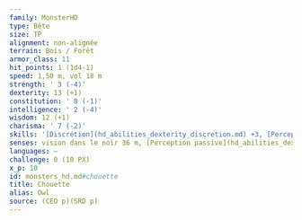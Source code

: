```yaml
---
family: MonsterHD
type: Bête
size: TP
alignment: non-alignée
terrain: Bois / Forêt
armor_class: 11
hit_points: 1 (1d4-1)
speed: 1,50 m, vol 18 m
strength: ' 3 (-4)'
dexterity: 13 (+1)
constitution: ' 8 (-1)'
intelligence: ' 2 (-4)'
wisdom: 12 (+1)
charisma: ' 7 (-2)'
skills: '[Discrétion](hd_abilities_dexterity_discretion.md) +3, [Perception](hd_abilities_wisdom_perception.md) +3'
senses: vision dans le noir 36 m, [Perception passive](hd_abilities_dexterity_perception_passive.md) 13
languages: —
challenge: 0 (10 PX)
x_p: 10
id: monsters_hd.md#chouette
title: Chouette
alias: Owl
source: (CEO p)(SRD p)
---
```


